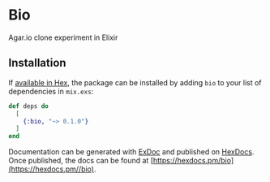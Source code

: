 # Bio

Agar.io clone experiment in Elixir

## Installation

If [available in Hex](https://hex.pm/docs/publish), the package can be installed
by adding `bio` to your list of dependencies in `mix.exs`:

```elixir
def deps do
  [
    {:bio, "~> 0.1.0"}
  ]
end
```

Documentation can be generated with [ExDoc](https://github.com/elixir-lang/ex_doc)
and published on [HexDocs](https://hexdocs.pm). Once published, the docs can
be found at [https://hexdocs.pm/bio](https://hexdocs.pm//bio).

